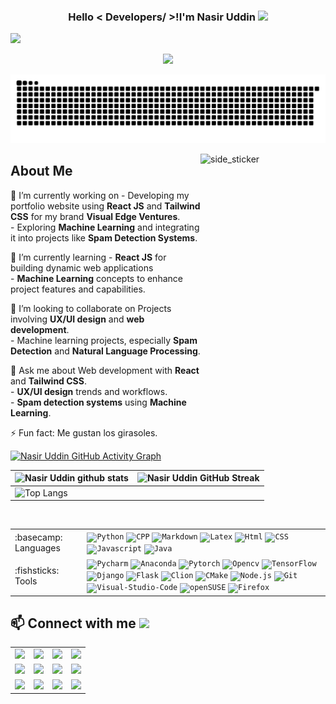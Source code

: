 <h3 align="center" > Hello < Developers/ >!I'm Nasir Uddin <img src = "https://raw.githubusercontent.com/MartinHeinz/MartinHeinz/master/wave.gif" width = 30px></h3>
<!--horizontal divider(gradiant)-->
<img src="https://user-images.githubusercontent.com/73097560/115834477-dbab4500-a447-11eb-908a-139a6edaec5c.gif">
	
<p align="center">
  <a href="https://github.com/DenverCoder1/readme-typing-svg"><img src="https://readme-typing-svg.herokuapp.com?font=Time+New+Roman&color=cyan&size=25&center=true&vCenter=true&width=600&height=20&lines=Assalamu+O+Alaikum+Warahmatullah..&hearts;++;Self-taught+Front-End+Developer,;Computer+Science+Student,;CTF+Newbie,;Active+Learner/Researcher,;Love+to+learn+new+stuffs..<3"></a>
</p>
<!-- Snake Game -->
<p align = "center">
	<img src = "https://github.com/7oSkaaa/7oSkaaa/blob/output/github-contribution-grid-snake.svg?" alt = "Snake Game"/>
</p>

<img align="right" width=200px height=400px alt="side_sticker" src="https://media.giphy.com/media/TEnXkcsHrP4YedChhA/giphy.gif" />

<h2> About Me</h2>

 🔭 I’m currently working on  - Developing my portfolio website using **React JS** and **Tailwind CSS** for my brand **Visual Edge Ventures**.<br> - Exploring **Machine Learning** and integrating it into projects like **Spam Detection Systems**.
  
🌱 I’m currently learning - **React JS** for building dynamic web applications  <br> - **Machine Learning** concepts to enhance project features and capabilities.
  
 👯 I’m looking to collaborate on  Projects involving **UX/UI design** and **web development**.<br> - Machine learning projects, especially **Spam Detection** and **Natural Language Processing**.
  
 💬 Ask me about Web development with **React** and **Tailwind CSS**.<br> - **UX/UI design** trends and workflows. <br>- **Spam detection systems** using **Machine Learning**.
  
⚡ Fun fact: Me gustan los girasoles.

  
[![Nasir Uddin GitHub Activity Graph](https://activity-graph.herokuapp.com/graph?username=nasiruddin-an4&theme=tokyonight)](https://github.com/nasiruddin-an4)

| ![Nasir Uddin github stats](https://github-readme-stats.vercel.app/api?username=nasiruddin-an4&show_icons=true&theme=tokyonight) | ![Nasir Uddin GitHub Streak](https://github-readme-streak-stats.herokuapp.com/?user=nasiruddin-an4&theme=tokyonight) |
| --- | --- |
| ![Top Langs](https://github-readme-stats.vercel.app/api/top-langs/?username=nasiruddin-an4&theme=tokyonight) | 


<br>

<div align="center">
<table>
<tr>
<td>
:basecamp: Languages
</td>
<td>
<code><img height="20" src="https://cdn.jsdelivr.net/gh/YuZhangWang/Creative_pictures01@main/img/20210910011149.png" alt="Python" /></code>
<code><img height="20" src="https://cdn.jsdelivr.net/gh/devicons/devicon/icons/cplusplus/cplusplus-plain.svg" alt="CPP" /></code>
<code><img height="20" src="https://cdn.jsdelivr.net/gh/devicons/devicon/icons/markdown/markdown-original.svg" alt="Markdown" /></code>
<code><img height="20" src="https://cdn.jsdelivr.net/gh/devicons/devicon/icons/latex/latex-original.svg" alt="Latex" /></code>
<code><img height="20" src="https://cdn.jsdelivr.net/gh/devicons/devicon/icons/html5/html5-plain.svg" alt="Html" /></code>
<code><img height="20" src="https://cdn.jsdelivr.net/gh/devicons/devicon/icons/css3/css3-plain.svg" alt="CSS" /></code>
<code><img height="20" src="https://cdn.jsdelivr.net/gh/devicons/devicon/icons/javascript/javascript-plain.svg" alt="Javascript" /></code>
<code><img height="20" src="https://cdn.jsdelivr.net/gh/devicons/devicon/icons/java/java-plain.svg" alt="Java" /></code>
</td>
</tr>
    
<tr>
<td>
:fishsticks: Tools
</td>
<td>
<code><img height="20" src="https://gcore.jsdelivr.net/gh/YuZhangWang/Creative-pictures02@master/img/pycharm.svg" alt="Pycharm" /></code>
<code><img height="20" src="https://cdn.jsdelivr.net/gh/devicons/devicon/icons/anaconda/anaconda-original.svg" alt="Anaconda" /></code>
<code><img height="20" src="https://cdn.jsdelivr.net/gh/devicons/devicon/icons/pytorch/pytorch-original.svg" alt="Pytorch" /></code>   
<code><img height="20" src="https://cdn.jsdelivr.net/gh/devicons/devicon/icons/opencv/opencv-original.svg" alt="Opencv"></code>
<code><img height="20" src="https://cdn.jsdelivr.net/gh/devicons/devicon/icons/tensorflow/tensorflow-original.svg" alt="TensorFlow" /></code>
<code><img height="20" src="https://cdn.jsdelivr.net/gh/devicons/devicon/icons/django/django-plain.svg" alt="Django"></code>
<code><img height="20" src="https://cdn.jsdelivr.net/gh/devicons/devicon/icons/flask/flask-original.svg" alt="Flask"></code>
<code><img height="20" src="https://gcore.jsdelivr.net/gh/YuZhangWang/Creative-pictures02@master/img/clion.svg" alt="Clion"/></code>
<code><img height="20" src="https://cdn.jsdelivr.net/gh/devicons/devicon/icons/cmake/cmake-original.svg" alt="CMake"/></code>
<code><img height="20" src="https://cdn.jsdelivr.net/gh/devicons/devicon/icons/nodejs/nodejs-plain.svg" alt="Node.js"/></code>
<code><img height="20" src="https://cdn.jsdelivr.net/gh/devicons/devicon/icons/git/git-original.svg" alt="Git" /></code>
<code><img height="20" src="https://cdn.jsdelivr.net/gh/devicons/devicon/icons/vscode/vscode-original.svg" alt="Visual-Studio-Code" /></code>
<code><img height="20" src="https://cdn.jsdelivr.net/gh/devicons/devicon/icons/opensuse/opensuse-original.svg" alt="openSUSE" /></code>
<code><img height="20" src="https://cdn.jsdelivr.net/gh/devicons/devicon/icons/firefox/firefox-plain.svg" alt="Firefox" /></code>
</td>
</tr>
</table>
</div>

 ## :mailbox: Connect with me <img src='https://raw.githubusercontent.com/ShahriarShafin/ShahriarShafin/main/Assets/handshake.gif' width="100px">

<div align="center">
<table border="0">
  <tr>
    <td>
        <!-- LinkedIn -->
        <a href="https://www.linkedin.com/in/your-profile" target="_blank"> 
        <img src="https://img.shields.io/badge/LinkedIn-Profile-%230A66C2?style=for-the-badge">
        </a>
    </td>
    <td>
        <!-- Behance -->
        <a href="https://www.behance.net/your-profile" target="_blank"> 
        <img src="https://img.shields.io/badge/Behance-Portfolio-%231766F2?style=for-the-badge">
        </a>
    </td>
    <td>
        <!-- Dribbble -->
        <a href="https://dribbble.com/your-profile" target="_blank"> 
        <img src="https://img.shields.io/badge/Dribbble-Designs-%23EA4C89?style=for-the-badge">
        </a>
    </td>
    <td>
        <!-- GitHub -->
        <a href="https://github.com/your-profile" target="_blank"> 
        <img src="https://img.shields.io/badge/GitHub-Repos-%2324292F?style=for-the-badge">
        </a>
    </td>
  </tr>
  <tr>
    <td>
        <!-- Facebook -->
        <a href="https://www.facebook.com/your-page" target="_blank"> 
        <img src="https://img.shields.io/badge/Facebook-Page-%231877F2?style=for-the-badge">
        </a>
    </td>
    <td>
        <!-- Instagram -->
        <a href="https://instagram.com/your-profile" target="_blank"> 
        <img src="https://img.shields.io/badge/Instagram-Profile-%23E4405F?style=for-the-badge">
        </a>
    </td>
    <td>
        <!-- Twitter -->
        <a href="https://twitter.com/your-profile" target="_blank"> 
        <img src="https://img.shields.io/badge/Twitter-Profile-%231DA1F2?style=for-the-badge">
        </a>
    </td>
    <td>
        <!-- YouTube -->
        <a href="https://www.youtube.com/channel/your-channel" target="_blank"> 
        <img src="https://img.shields.io/badge/YouTube-Channel-%23FF0000?style=for-the-badge">
        </a>
    </td>
  </tr>
  <tr>
    <td>
        <!-- Pinterest -->
        <a href="https://pinterest.com/your-profile" target="_blank"> 
        <img src="https://img.shields.io/badge/Pinterest-Profile-%23BD081C?style=for-the-badge">
        </a>
    </td>
    <td>
        <!-- Medium -->
        <a href="https://medium.com/@your-profile" target="_blank"> 
        <img src="https://img.shields.io/badge/Medium-Blog-%23000000?style=for-the-badge">
        </a>
    </td>
    <td>
        <!-- Stack Overflow -->
        <a href="https://stackoverflow.com/users/your-id" target="_blank"> 
        <img src="https://img.shields.io/badge/StackOverflow-Profile-%23F48024?style=for-the-badge">
        </a>
    </td>
    <td>
        <!-- CodePen -->
        <a href="https://codepen.io/your-profile" target="_blank"> 
        <img src="https://img.shields.io/badge/CodePen-Profile-%23000000?style=for-the-badge">
        </a>
    </td>
  </tr>
</table>

</div>










